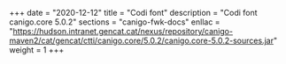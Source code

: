 +++
date        = "2020-12-12"
title       = "Codi font"
description = "Codi font canigo.core 5.0.2"
sections    = "canigo-fwk-docs"
enllac		= "https://hudson.intranet.gencat.cat/nexus/repository/canigo-maven2/cat/gencat/ctti/canigo.core/5.0.2/canigo.core-5.0.2-sources.jar"
weight		= 1
+++
